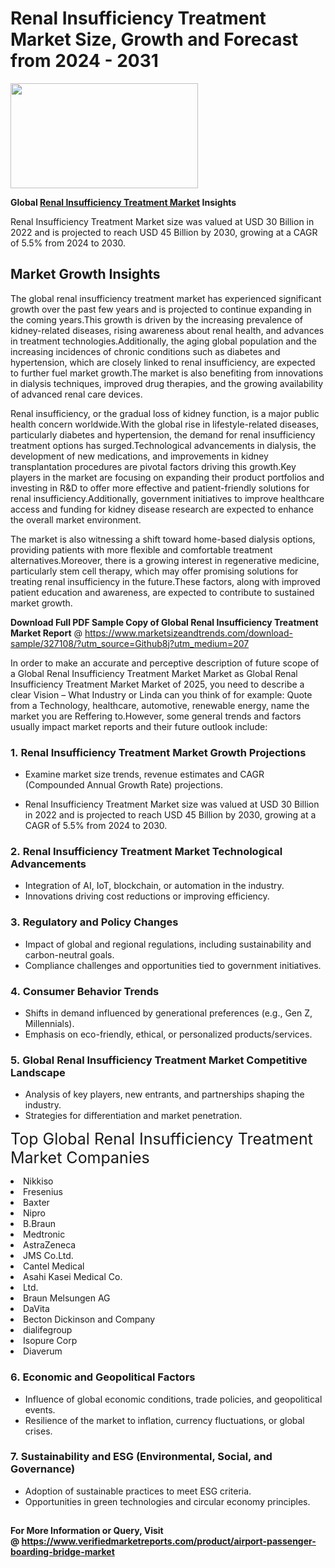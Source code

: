 <H1>Renal Insufficiency Treatment Market Size, Growth and Forecast from 2024 - 2031</H1><img class="aligncenter size-medium wp-image-584254" src="https://thirdeyenews.in/wp-content/uploads/2024/09/Global-Market-Research-300x168.jpeg" alt="" width="300" height="168" /><p><strong>Global&nbsp;<a href="https://www.marketsizeandtrends.com/download-sample/327108/?utm_source=Github8j?utm_medium=207">Renal Insufficiency Treatment Market</a> Insights</strong></p><p>Renal Insufficiency Treatment Market size was valued at USD 30 Billion in 2022 and is projected to reach USD 45 Billion by 2030, growing at a CAGR of 5.5% from 2024 to 2030.</p><p><h2>Market Growth Insights</h2> <p>The global renal insufficiency treatment market has experienced significant growth over the past few years and is projected to continue expanding in the coming years.This growth is driven by the increasing prevalence of kidney-related diseases, rising awareness about renal health, and advances in treatment technologies.Additionally, the aging global population and the increasing incidences of chronic conditions such as diabetes and hypertension, which are closely linked to renal insufficiency, are expected to further fuel market growth.The market is also benefiting from innovations in dialysis techniques, improved drug therapies, and the growing availability of advanced renal care devices.</p> <p>Renal insufficiency, or the gradual loss of kidney function, is a major public health concern worldwide.With the global rise in lifestyle-related diseases, particularly diabetes and hypertension, the demand for renal insufficiency treatment options has surged.Technological advancements in dialysis, the development of new medications, and improvements in kidney transplantation procedures are pivotal factors driving this growth.Key players in the market are focusing on expanding their product portfolios and investing in R&D to offer more effective and patient-friendly solutions for renal insufficiency.Additionally, government initiatives to improve healthcare access and funding for kidney disease research are expected to enhance the overall market environment.</p> <p>The market is also witnessing a shift toward home-based dialysis options, providing patients with more flexible and comfortable treatment alternatives.Moreover, there is a growing interest in regenerative medicine, particularly stem cell therapy, which may offer promising solutions for treating renal insufficiency in the future.These factors, along with improved patient education and awareness, are expected to contribute to sustained market growth.</p> <p><span class=""><strong>Download Full PDF Sample Copy of Global Renal Insufficiency Treatment Market Report</strong> @ <a href="https://www.marketsizeandtrends.com/download-sample/327108/?utm_source=Github8j?utm_medium=207" target="_blank">https://www.marketsizeandtrends.com/download-sample/327108/?utm_source=Github8j?utm_medium=207</a></span></p><p>In order to make an accurate and perceptive description of future scope of a Global&nbsp;Renal Insufficiency Treatment Market Market as Global&nbsp;Renal Insufficiency Treatment Market Market of 2025, you need to describe a clear Vision &ndash; What Industry or Linda can you think of for example: Quote from a Technology, healthcare, automotive, renewable energy, name the market you are Reffering to.However, some general trends and factors usually impact market reports and their future outlook include:</p><h3>1.&nbsp;<strong>Renal Insufficiency Treatment Market Growth Projections</strong></h3><ul><li>Examine market size trends, revenue estimates and CAGR (Compounded Annual Growth Rate) projections.</li><li><p>Renal Insufficiency Treatment Market size was valued at USD 30 Billion in 2022 and is projected to reach USD 45 Billion by 2030, growing at a CAGR of 5.5% from 2024 to 2030.</p></li></ul><h3>2.&nbsp;<strong>Renal Insufficiency Treatment Market Technological Advancements</strong></h3><ul><li>Integration of AI, IoT, blockchain, or automation in the industry.</li><li>Innovations driving cost reductions or improving efficiency.</li></ul><h3>3.&nbsp;<strong>Regulatory and Policy Changes</strong></h3><ul><li>Impact of global and regional regulations, including sustainability and carbon-neutral goals.</li><li>Compliance challenges and opportunities tied to government initiatives.</li></ul><h3>4.&nbsp;<strong>Consumer Behavior Trends</strong></h3><ul><li>Shifts in demand influenced by generational preferences (e.g., Gen Z, Millennials).</li><li>Emphasis on eco-friendly, ethical, or personalized products/services.</li></ul><h3>5.&nbsp;<strong>Global Renal Insufficiency Treatment Market Competitive Landscape</strong></h3><ul><li>Analysis of key players, new entrants, and partnerships shaping the industry.</li><li>Strategies for differentiation and market penetration.</li></ul><p data-pm-slice="1 1 []"><span style="color: inherit; font-family: inherit; font-size: 25px;">Top Global Renal Insufficiency Treatment Market Companies</span></p><div class="" data-test-id=""><p><li>Nikkiso</li><li> Fresenius</li><li> Baxter</li><li> Nipro</li><li> B.Braun</li><li> Medtronic</li><li> AstraZeneca</li><li> JMS Co.Ltd.</li><li> Cantel Medical</li><li> Asahi Kasei Medical Co.</li><li> Ltd.</li><li> Braun Melsungen AG</li><li> DaVita</li><li> Becton Dickinson and Company</li><li> dialifegroup</li><li> Isopure Corp</li><li> Diaverum</li></p></div><h3>6.&nbsp;<strong>Economic and Geopolitical Factors</strong></h3><ul><li>Influence of global economic conditions, trade policies, and geopolitical events.</li><li>Resilience of the market to inflation, currency fluctuations, or global crises.</li></ul><h3>7.&nbsp;<strong>Sustainability and ESG (Environmental, Social, and Governance)</strong></h3><ul><li>Adoption of sustainable practices to meet ESG criteria.</li><li>Opportunities in green technologies and circular economy principles.</li></ul><h2><strong style="font-size: 14px;">For More Information or Query, Visit @&nbsp;</strong><a style="background-color: #ffffff; font-size: 14px;" href="https://www.marketsizeandtrends.com/report/renal-insufficiency-treatment-market/" target="_blank">https://www.verifiedmarketreports.com/product/airport-passenger-boarding-bridge-market</a></h2>